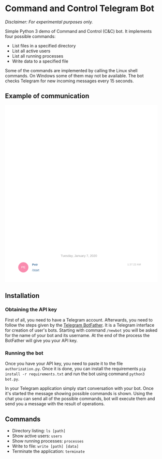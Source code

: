 # Command and Control Telegram Bot
*Disclaimer: For experimental purposes only.*

Simple Python 3 demo of Command and Control (C&C) bot. It implements four possible commands:
* List files in a specified directory
* List all active users
* List all running processes
* Write data to a specified file

Some of the commands are implemented by calling the Linux shell commands. On Windows some of them may not be available. The bot checks Telegram for new incoming messages every 15 seconds.



## Example of communication

![Communication](./imgs/comm.gif)

## Installation
### Obtaining the API key
First of all, you need to have a Telegram account. Afterwards, you need to follow the steps given by the [Telegram BotFather](https://telegram.me/botfather). It is a Telegram interface for creation of user's bots. Starting with command `/newbot` you will be asked for the name of your bot and its username. At the end of the process the BotFather will give you your API key.

### Running the bot
 Once you have your API key, you need to paste it to the file `authorization.py`. Once it is done, you can install the requirements `pip install -r requirements.txt` and run the bot using command `python3 bot.py`.

In your Telegram application simply start conversation with your bot. Once it's started the message showing possible commands is shown. Using the chat you can send all of the possible commands, bot will execute them and send you a message with the result of operations.

## Commands

* Directory listing: `ls [path]`  
* Show active users: `users`  
* Show running processes: `processes`  
* Write to file: `write [path] [data]`  
* Terminate the application: `terminate`  
